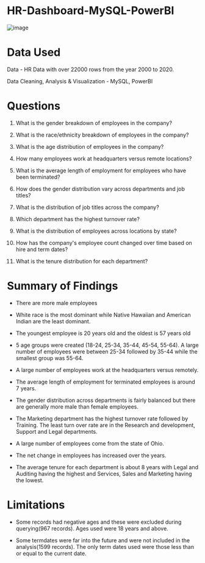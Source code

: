# HR-Dashboard-MySQL-PowerBI
![image](https://user-images.githubusercontent.com/7954206/234834449-1883e8c6-d291-4cc1-a506-09aedd683ce2.png)

# Data Used

Data - HR Data with over 22000 rows from the year 2000 to 2020.

Data Cleaning, Analysis & Visualization  - MySQL, PowerBI

# Questions

1. What is the gender breakdown of employees in the company?

2. What is the race/ethnicity breakdown of employees in the company?

3. What is the age distribution of employees in the company?

4. How many employees work at headquarters versus remote locations?

5. What is the average length of employment for employees who have been terminated?

6. How does the gender distribution vary across departments and job titles?

7. What is the distribution of job titles across the company?

8. Which department has the highest turnover rate?

9. What is the distribution of employees across locations by state?

10. How has the company's employee count changed over time based on hire and term dates?

11. What is the tenure distribution for each department?

# Summary of Findings

  - There are more male employees
  
  - White race is the most dominant while Native Hawaiian and American Indian are the least dominant.
  
  - The youngest employee is 20 years old and the oldest is 57 years old
  
  - 5 age groups were created (18-24, 25-34, 35-44, 45-54, 55-64). A large number of employees were between 25-34 followed by 35-44 while the smallest group was 55-64.

  - A large number of employees work at the headquarters versus remotely.

  - The average length of employment for terminated employees is around 7 years.

  - The gender distribution across departments is fairly balanced but there are generally more male than female employees.

  - The Marketing department has the highest turnover rate followed by Training. The least turn over rate are in the Research and development, Support and Legal           departments.

  - A large number of employees come from the state of Ohio.

  - The net change in employees has increased over the years.

  - The average tenure for each department is about 8 years with Legal and Auditing having the highest and Services, Sales and Marketing having the lowest.
  
  
  # Limitations
  
  - Some records had negative ages and these were excluded during querying(967 records). Ages used were 18 years and above.

  - Some termdates were far into the future and were not included in the analysis(1599 records). The only term dates used were those less than or equal to the current     date.
